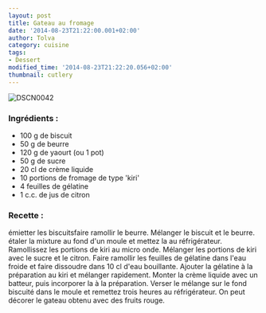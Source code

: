 ```yaml
---
layout: post
title: Gateau au fromage
date: '2014-08-23T21:22:00.001+02:00'
author: Tolva
category: cuisine
tags:
- Dessert
modified_time: '2014-08-23T21:22:20.056+02:00'
thumbnail: cutlery
---
```


![DSCN0042](http://3.bp.blogspot.com/-MrZrbSy8sDE/U_jnPQcdEhI/AAAAAAAAHAg/4bsbC0-l_Tc/s1600/DSCN0042.jpg)

### Ingrédients :

- 100 g de biscuit
- 50 g de beurre
- 120 g de yaourt (ou 1 pot)
- 50 g de sucre
- 20 cl de crème liquide
- 10 portions de fromage de type 'kiri'
- 4 feuilles de gélatine
- 1 c.c. de jus de citron

### Recette :

émietter les biscuitsfaire ramollir le beurre. Mélanger le biscuit et le beurre. étaler la mixture au fond d'un moule et mettez la au réfrigérateur. Ramollissez les portions de kiri au micro onde. Mélanger les portions de kiri avec le sucre et le citron. Faire ramollir les feuilles de gélatine dans l'eau froide et faire dissoudre dans 10 cl d'eau bouillante. Ajouter la gélatine à la préparation au kiri et mélanger rapidement. Monter la crème liquide avec un batteur, puis incorporer la à la préparation. Verser le mélange sur le fond biscuité dans le moule et remettez trois heures au réfrigérateur. On peut décorer le gateau obtenu avec des fruits rouge.

